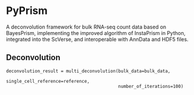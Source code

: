 # PyPrism

A deconvolution framework for bulk RNA-seq count data based on BayesPrism, implementing the improved algorithm of 
InstaPrism in Python, integrated into the ScVerse, and interoperable with AnnData and HDF5 files.

## Deconvolution

```{python}
deconvolution_result = multi_deconvolution(bulk_data=bulk_data, 
                                           single_cell_reference=reference, 
                                           number_of_iterations=100)
```

